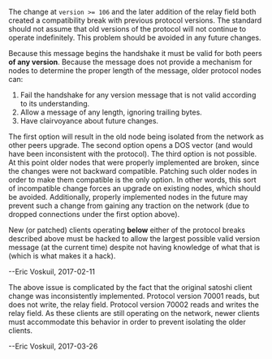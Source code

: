 The change at `version >= 106` and the later addition of the relay field both created a compatibility break with previous protocol versions. The standard should not assume that old versions of the protocol will not continue to operate indefinitely. This problem should be avoided in any future changes.

Because this message begins the handshake it must be valid for both peers **of any version**. Because the message does not provide a mechanism for nodes to determine the proper length of the message, older protocol nodes can:

1. Fail the handshake for any version message that is not valid according to its understanding.
2. Allow a message of any length, ignoring trailing bytes.
3. Have clairvoyance about future changes.

The first option will result in the old node being isolated from the network as other peers upgrade. The second option opens a DOS vector (and would have been inconsistent with the protocol). The third option is not possible. At this point older nodes that were properly implemented are broken, since the changes were not backward compatible. Patching such older nodes in order to make them compatible is the only option. In other words, this sort of incompatible change forces an upgrade on existing nodes, which should be avoided. Additionally, properly implemented nodes in the future may prevent such a change from gaining any traction on the network (due to dropped connections under the first option above).

New (or patched) clients operating **below** either of the protocol breaks described above must be hacked to allow the largest possible valid version message (at the current time) despite not having knowledge of what that is (which is what makes it a hack).

--Eric Voskuil, 2017-02-11

The above issue is complicated by the fact that the original satoshi client change was inconsistently implemented. Protocol version 70001 reads, but does not write, the relay field. Protocol version 70002 reads and writes the relay field. As these clients are still operating on the network, newer clients must accommodate this behavior in order to prevent isolating the older clients.

--Eric Voskuil, 2017-03-26